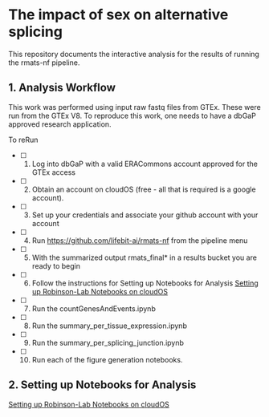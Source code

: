 # The impact of sex on alternative splicing

This repository documents the interactive analysis for the results of running the rmats-nf pipeline.

## 1. Analysis Workflow

This work was performed using input raw fastq files from GTEx.  These were run from the GTEx V8.
To reproduce this work, one needs to have a dbGaP approved research application.

To reRun
- [ ] 1. Log into dbGaP with a valid ERACommons account approved for the GTEx access
- [ ] 2. Obtain an account on cloudOS (free - all that is required is a google account).
- [ ] 3. Set up your credentials and associate your github account with your account
- [ ] 4. Run https://github.com/lifebit-ai/rmats-nf from the pipeline menu
- [ ] 5. With the summarized output rmats_final* in a results bucket you are ready to begin
- [ ] 6. Follow the instructions for Setting up Notebooks for Analysis [Setting up Robinson-Lab Notebooks on cloudOS](https://github.com/TheJacksonLaboratory/sbas/blob/master/SettingUpRobinsonLabNotebook.MD) 
- [ ] 7. Run the countGenesAndEvents.ipynb
- [ ] 8. Run the summary_per_tissue_expression.ipynb
- [ ] 9. Run the summary_per_splicing_junction.ipynb
- [ ] 10. Run each of the figure generation notebooks.

## 2. Setting up Notebooks for Analysis

[Setting up Robinson-Lab Notebooks on cloudOS](https://github.com/TheJacksonLaboratory/sbas/blob/master/SettingUpRobinsonLabNotebook.MD) 

